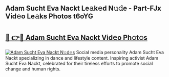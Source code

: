 ## Adam Sucht Eva Nackt Le𝚊k𝚎d N𝚞𝚍e - Part-FJx Vid𝚎o Le𝚊ks Photos t6oYG

# <h2><a href="http://fb5a0b6.evod.top/?m=Adam+Sucht+Eva+Nackt">🔗 👉🔴 Adam Sucht Eva Nackt Vid𝚎o Ph𝚘t𝚘s</a></h2>

[![Adam Sucht Eva Nackt N𝚞d𝚎s](https://i.imgur.com/8V9OHl7.gif)](http://fb5a0b6.evod.top/?m=Adam+Sucht+Eva+Nackt)
Social media personality Adam Sucht Eva Nackt specializing in dance and lifestyle content. Inspiring activist Adam Sucht Eva Nackt, celebrated for their tireless efforts to promote social change and human rights. 
